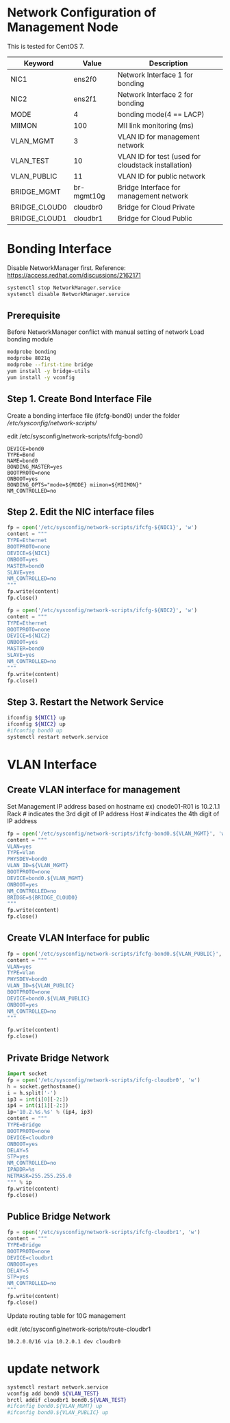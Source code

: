 # Network Configuration of Management Node

This is tested for CentOS 7.

Keyword         | Value         | Description
----            | ----          | ----
NIC1            | ens2f0        | Network Interface 1 for bonding
NIC2            | ens2f1        | Network Interface 2 for bonding
MODE            | 4             | bonding mode(4 == LACP)
MIIMON          | 100           | MII link monitoring (ms)
VLAN_MGMT       | 3             | VLAN ID for management network
VLAN_TEST       | 10            | VLAN ID for test (used for cloudstack installation)
VLAN_PUBLIC     | 11            | VLAN ID for public  network
BRIDGE_MGMT     | br-mgmt10g    | Bridge Interface for management network
BRIDGE_CLOUD0   | cloudbr0      | Bridge for Cloud Private
BRIDGE_CLOUD1   | cloudbr1      | Bridge for Cloud Public

# Bonding Interface


Disable NetworkManager first.
Reference: https://access.redhat.com/discussions/2162171

~~~bash
systemctl stop NetworkManager.service
systemctl disable NetworkManager.service
~~~

## Prerequisite

Before NetworkManager conflict with manual setting of network
Load bonding module

~~~bash
modprobe bonding
modprobe 8021q
modprobe --first-time bridge
yum install -y bridge-utils
yum install -y vconfig
~~~

## Step 1. Create Bond Interface File

Create a bonding interface file (ifcfg-bond0) under the folder */etc/sysconfig/network-scripts/*

edit /etc/sysconfig/network-scripts/ifcfg-bond0

~~~text
DEVICE=bond0
TYPE=Bond
NAME=bond0
BONDING_MASTER=yes
BOOTPROTO=none
ONBOOT=yes
BONDING_OPTS="mode=${MODE} miimon=${MIIMON}"
NM_CONTROLLED=no
~~~

## Step 2. Edit the NIC interface files


~~~python
fp = open('/etc/sysconfig/network-scripts/ifcfg-${NIC1}', 'w')
content = """
TYPE=Ethernet
BOOTPROTO=none
DEVICE=${NIC1}
ONBOOT=yes
MASTER=bond0
SLAVE=yes
NM_CONTROLLED=no
"""
fp.write(content)
fp.close()

fp = open('/etc/sysconfig/network-scripts/ifcfg-${NIC2}', 'w')
content = """
TYPE=Ethernet
BOOTPROTO=none
DEVICE=${NIC2}
ONBOOT=yes
MASTER=bond0
SLAVE=yes
NM_CONTROLLED=no
"""
fp.write(content)
fp.close()
~~~

## Step 3. Restart the Network Service

~~~bash
ifconfig ${NIC1} up
ifconfig ${NIC2} up
#ifconfig bond0 up
systemctl restart network.service
~~~

# VLAN Interface

## Create VLAN interface for management

Set Management IP address based on hostname
ex) cnode01-R01 is 10.2.1.1
Rack # indicates the 3rd digit of IP address
Host # indicates the 4th digit of IP address

~~~python
fp = open('/etc/sysconfig/network-scripts/ifcfg-bond0.${VLAN_MGMT}', 'w')
content = """
VLAN=yes
TYPE=Vlan
PHYSDEV=bond0
VLAN_ID=${VLAN_MGMT}
BOOTPROTO=none
DEVICE=bond0.${VLAN_MGMT}
ONBOOT=yes
NM_CONTROLLED=no
BRIDGE=${BRIDGE_CLOUD0}
""" 
fp.write(content)
fp.close()
~~~


## Create VLAN Interface for public

~~~python
fp = open('/etc/sysconfig/network-scripts/ifcfg-bond0.${VLAN_PUBLIC}', 'w')
content = """
VLAN=yes
TYPE=Vlan
PHYSDEV=bond0
VLAN_ID=${VLAN_PUBLIC}
BOOTPROTO=none
DEVICE=bond0.${VLAN_PUBLIC}
ONBOOT=yes
NM_CONTROLLED=no
""" 

fp.write(content)
fp.close()
~~~


## Private Bridge Network

~~~python
import socket
fp = open('/etc/sysconfig/network-scripts/ifcfg-cloudbr0', 'w')
h = socket.gethostname()
i = h.split('-')
ip3 = int(i[0][-2:])
ip4 = int(i[1][-2:])
ip='10.2.%s.%s' % (ip4, ip3)
content = """
TYPE=Bridge
BOOTPROTO=none
DEVICE=cloudbr0
ONBOOT=yes
DELAY=5
STP=yes
NM_CONTROLLED=no
IPADDR=%s
NETMASK=255.255.255.0
""" % ip
fp.write(content)
fp.close()
~~~

## Publice Bridge Network

~~~python
fp = open('/etc/sysconfig/network-scripts/ifcfg-cloudbr1', 'w')
content = """
TYPE=Bridge
BOOTPROTO=none
DEVICE=cloudbr1
ONBOOT=yes
DELAY=5
STP=yes
NM_CONTROLLED=no
""" 
fp.write(content)
fp.close()
~~~

Update routing table for 10G management

edit /etc/sysconfig/network-scripts/route-cloudbr1

~~~text
10.2.0.0/16 via 10.2.0.1 dev cloudbr0
~~~

# update network

~~~bash
systemctl restart network.service
vconfig add bond0 ${VLAN_TEST}
brctl addif cloudbr1 bond0.${VLAN_TEST}
#ifconfig bond0.${VLAN_MGMT} up
#ifconfig bond0.${VLAN_PUBLIC} up
~~~
